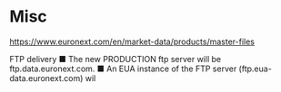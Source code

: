 # Misc
https://www.euronext.com/en/market-data/products/master-files

FTP delivery
■ The new PRODUCTION ftp server will be ftp.data.euronext.com.
■ An EUA instance of the FTP server (ftp.eua-data.euronext.com) wil
